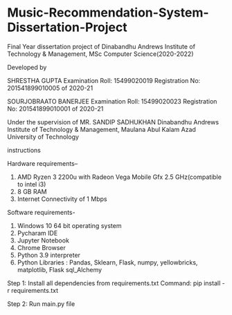 # Music-Recommendation-System-Dissertation-Project
Final Year dissertation project of Dinabandhu Andrews Institute of Technology & Management, MSc Computer Science(2020-2022)

Developed by

SHRESTHA GUPTA
Examination Roll: 15499020019
Registration No: 201541899010005 of 2020-21

SOURJOBRAATO BANERJEE 
Examination Roll: 15499020023
Registration No: 201541899010001 of 2020-21

Under the supervision of
MR. SANDIP SADHUKHAN 
Dinabandhu Andrews Institute of Technology & Management, 
Maulana Abul Kalam Azad University of Technology

instructions

Hardware requirements–

1) AMD Ryzen 3 2200u with Radeon Vega Mobile Gfx 2.5 GHz(compatible to intel i3)
2) 8 GB RAM
3) Internet Connectivity of  1 Mbps


Software requirements-
1) Windows 10 64 bit operating system 
2) Pycharam IDE 
3) Jupyter Notebook
4) Chrome Browser
5) Python 3.9 interpreter
6) Python Libraries : Pandas, Sklearn, Flask, numpy, yellowbricks, matplotlib, Flask sql_Alchemy


Step 1: Install all dependencies from requirements.txt 
Command:
pip install -r requirements.txt

Step 2: Run main.py file 

